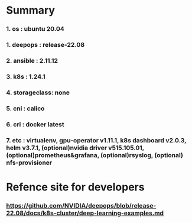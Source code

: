 # Summary
### 1. os : ubuntu 20.04
### 1. deepops : release-22.08
### 2. ansible : 2.11.12
### 3. k8s : 1.24.1
### 4. storageclass: none
### 5. cni : calico
### 6. cri : docker latest
### 7. etc : virtualenv, gpu-operator v1.11.1, k8s dashboard v2.0.3, helm v3.7.1, (optional)nvidia driver v515.105.01, (optional)prometheus&grafana, (optional)rsyslog, (optional) nfs-provisioner
#
# Refence site for developers
### https://github.com/NVIDIA/deepops/blob/release-22.08/docs/k8s-cluster/deep-learning-examples.md
